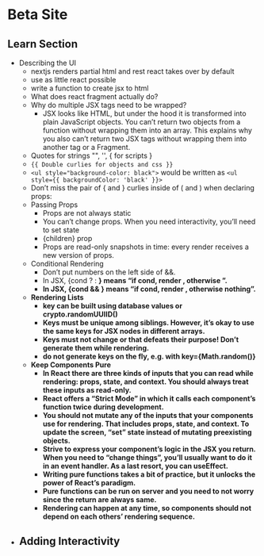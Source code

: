 # Beta Site
## Learn Section
-   Describing the UI
    -   nextjs renders partial html and rest react takes over by default
    -   use as little react possible
    -   write a function to create jsx to html
    -   What does react fragment actually do?
    -   Why do multiple JSX tags need to be wrapped?
        -   JSX looks like HTML, but under the hood it is transformed into plain JavaScript objects. You can’t return two objects from a function without wrapping them into an array. This explains why you also can’t return two JSX tags without wrapping them into another tag or a Fragment.
    -  Quotes for strings "", '', { for scripts }
    -   `{{ Double curlies for objects and css }}`
    -   `<ul style="background-color: black">` would be written as `<ul style={{ backgroundColor: 'black' }}>`
    -   Don’t miss the pair of { and } curlies inside of ( and ) when declaring props:   
    -   Passing Props
        -    Props are not always static
        -   You can’t change props. When you need interactivity, you’ll need to set state
        -   {children} prop
        - Props are read-only snapshots in time: every render receives a new version of props.
    -   Conditional Rendering
        -   Don’t put numbers on the left side of &&.
        -   In JSX, {cond ? <A /> : <B />} means “if cond, render <A />, otherwise <B />”.
        -   In JSX, {cond && <A />} means “if cond, render <A />, otherwise nothing”.
    -   Rendering Lists
        -   key can be built using database values or crypto.randomUUIID()
        -   Keys must be unique among siblings. However, it’s okay to use the same keys for JSX nodes in different arrays.
        -   Keys must not change or that defeats their purpose! Don’t generate them while rendering.
        -   do not generate keys on the fly, e.g. with key={Math.random()}
    -   Keep Components Pure
        -   In React there are three kinds of inputs that you can read while rendering: props, state, and context. You should always treat these inputs as read-only.
        -   React offers a “Strict Mode” in which it calls each component’s function twice during development.
        -   You should not mutate any of the inputs that your components use for rendering. That includes props, state, and context. To update the screen, “set” state instead of mutating preexisting objects.
        -   Strive to express your component’s logic in the JSX you return. When you need to “change things”, you’ll usually want to do it in an event handler. As a last resort, you can useEffect.
        -   Writing pure functions takes a bit of practice, but it unlocks the power of React’s paradigm.
        -   Pure functions can be run on server and you need to not worry since the return are always same.
        -   Rendering can happen at any time, so components should not depend on each others’ rendering sequence.
-   Adding Interactivity
    -   